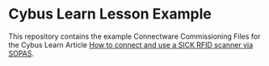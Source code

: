 # Cybus Learn Lesson Example 

This repository contains the example Connectware Commissioning Files for the
Cybus Learn Article
[How to connect and use a SICK RFID scanner via SOPAS](https://learn.cybus.io/lessons/how-to-connect-and-use-a-sick-rfid-scanner/).